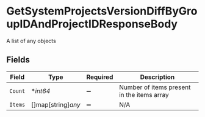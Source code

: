 # GetSystemProjectsVersionDiffByGroupIDAndProjectIDResponseBody

A list of any objects


## Fields

| Field                                      | Type                                       | Required                                   | Description                                |
| ------------------------------------------ | ------------------------------------------ | ------------------------------------------ | ------------------------------------------ |
| `Count`                                    | **int64*                                   | :heavy_minus_sign:                         | Number of items present in the items array |
| `Items`                                    | []map[string]*any*                         | :heavy_minus_sign:                         | N/A                                        |